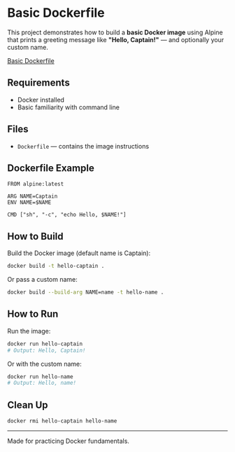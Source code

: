 # Basic Dockerfile

This project demonstrates how to build a **basic Docker image** using Alpine that prints a greeting message like **"Hello, Captain!"** — and optionally your custom name.

[Basic Dockerfile](https://roadmap.sh/projects/basic-dockerfile)

## Requirements

- Docker installed
- Basic familiarity with command line

## Files

- `Dockerfile` — contains the image instructions

## Dockerfile Example

```
FROM alpine:latest

ARG NAME=Captain
ENV NAME=$NAME

CMD ["sh", "-c", "echo Hello, $NAME!"]
```

## How to Build

Build the Docker image (default name is Captain):

```bash
docker build -t hello-captain .
```

Or pass a custom name:

```bash
docker build --build-arg NAME=name -t hello-name .
```

## How to Run

Run the image:

```bash
docker run hello-captain
# Output: Hello, Captain!
```

Or with the custom name:

```bash
docker run hello-name
# Output: Hello, name!
```

## Clean Up

```bash
docker rmi hello-captain hello-name
```

---

Made for practicing Docker fundamentals.
